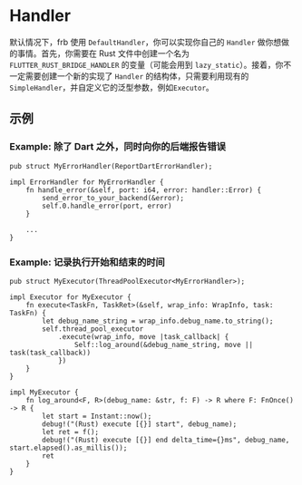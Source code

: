 # Handler

默认情况下，frb 使用 `DefaultHandler`，你可以实现你自己的 `Handler` 做你想做的事情。首先，你需要在 Rust 文件中创建一个名为
`FLUTTER_RUST_BRIDGE_HANDLER` 的变量（可能会用到 `lazy_static`）。接着，你不一定需要创建一个新的实现了
`Handler` 的结构体，只需要利用现有的 `SimpleHandler`，并自定义它的泛型参数，例如`Executor`。

## 示例

### Example: 除了 Dart 之外，同时向你的后端报告错误

```rust,noplayground
pub struct MyErrorHandler(ReportDartErrorHandler);

impl ErrorHandler for MyErrorHandler {
    fn handle_error(&self, port: i64, error: handler::Error) {
        send_error_to_your_backend(&error);
        self.0.handle_error(port, error)
    }

    ...
}
```

### Example: 记录执行开始和结束的时间

```rust,noplayground
pub struct MyExecutor(ThreadPoolExecutor<MyErrorHandler>);

impl Executor for MyExecutor {
    fn execute<TaskFn, TaskRet>(&self, wrap_info: WrapInfo, task: TaskFn) {
        let debug_name_string = wrap_info.debug_name.to_string();
        self.thread_pool_executor
            .execute(wrap_info, move |task_callback| {
                Self::log_around(&debug_name_string, move || task(task_callback))
            })
    }
}

impl MyExecutor {
    fn log_around<F, R>(debug_name: &str, f: F) -> R where F: FnOnce() -> R {
        let start = Instant::now();
        debug!("(Rust) execute [{}] start", debug_name);
        let ret = f();
        debug!("(Rust) execute [{}] end delta_time={}ms", debug_name, start.elapsed().as_millis());
        ret
    }
}
```
